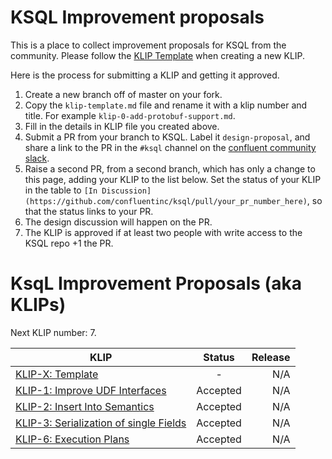 # KSQL Improvement proposals

This is a place to collect improvement proposals for KSQL from the community. Please follow the [KLIP Template](klip-template.md) when creating a new KLIP.

Here is the process for submitting a KLIP and getting it approved.

1. Create a new branch off of master on your fork.
1. Copy the `klip-template.md` file and rename it with a klip number and title. For example `klip-0-add-protobuf-support.md`.
1. Fill in the details in KLIP file you created above.
1. Submit a PR from your branch to KSQL. Label it `design-proposal`, and share a link to the PR in the `#ksql` channel on the [confluent community slack](https://slackpass.io/confluentcommunity).
1. Raise a second PR, from a second branch, which has only a change to this page, adding your KLIP to the list below. Set
the status of your KLIP in the table to `[In Discussion](https://github.com/confluentinc/ksql/pull/your_pr_number_here)`, so that the status links to your PR.
1. The design discussion will happen on the PR.
1. The KLIP is approved if at least two people with write access to the KSQL repo +1 the PR.

# KsqL Improvement Proposals (aka KLIPs)

Next KLIP number: 7.

| KLIP                                                                               | Status         | Release |
|------------------------------------------------------------------------------------|:--------------:| ------: |
| [KLIP-X: Template](klip-template.md)                                               | -              | N/A     |
| [KLIP-1: Improve UDF Interfaces](klip-1-improve-udf-interfaces.md)                 | Accepted       | N/A     |
| [KLIP-2: Insert Into Semantics](klip-2-produce-data.md)                            | Accepted       | N/A     |
| [KLIP-3: Serialization of single Fields](klip-3-serialization-of-single-fields.md) | Accepted       | N/A     |
| [KLIP-6: Execution Plans](klip-6-execution-plans.md)                               | Accepted       | N/A     |
